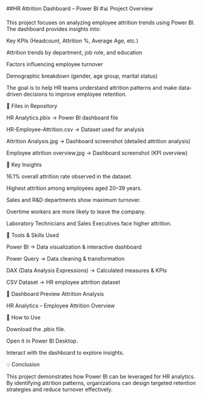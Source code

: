 ##HR Attrition Dashboard – Power BI
#📊 Project Overview

This project focuses on analyzing employee attrition trends using Power BI.
The dashboard provides insights into:

Key KPIs (Headcount, Attrition %, Average Age, etc.)

Attrition trends by department, job role, and education

Factors influencing employee turnover

Demographic breakdown (gender, age group, marital status)

The goal is to help HR teams understand attrition patterns and make data-driven decisions to improve employee retention.

📂 Files in Repository

HR Analytics.pbix → Power BI dashboard file

HR-Employee-Attrition.csv → Dataset used for analysis

Attrition Analysis.jpg → Dashboard screenshot (detailed attrition analysis)

Employee attrition overview.jpg → Dashboard screenshot (KPI overview)

🚀 Key Insights

16.1% overall attrition rate observed in the dataset.

Highest attrition among employees aged 20–39 years.

Sales and R&D departments show maximum turnover.

Overtime workers are more likely to leave the company.

Laboratory Technicians and Sales Executives face higher attrition.

🔧 Tools & Skills Used

Power BI → Data visualization & interactive dashboard

Power Query → Data cleaning & transformation

DAX (Data Analysis Expressions) → Calculated measures & KPIs

CSV Dataset → HR employee attrition dataset

📸 Dashboard Preview
Attrition Analysis

HR Analytics – Employee Attrition Overview

📌 How to Use

Download the .pbix file.

Open it in Power BI Desktop.

Interact with the dashboard to explore insights.

💡 Conclusion

This project demonstrates how Power BI can be leveraged for HR analytics.
By identifying attrition patterns, organizations can design targeted retention strategies and reduce turnover effectively.
